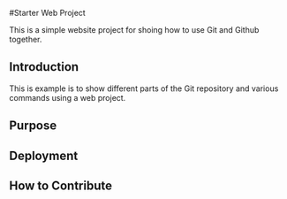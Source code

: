 #Starter Web Project

This is a simple website project for shoing how to use Git and Github together.

## Introduction

This is example is to show different parts of the Git repository and various commands using a web project.

## Purpose

## Deployment

## How to Contribute
